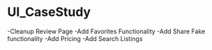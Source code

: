 # UI_CaseStudy
-Cleanup Review Page
-Add Favorites Functionality
-Add Share Fake functionality
-Add Pricing
-Add Search Listings